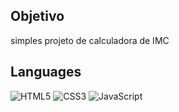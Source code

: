 ## Objetivo
simples projeto de calculadora de IMC

##  Languages
![HTML5](https://img.shields.io/badge/html5-0D1117.svg?style=for-the-badge&logo=html5&logoColor=CC6699)
![CSS3](https://img.shields.io/badge/css3-0D1117.svg?style=for-the-badge&logo=css3&logoColor=CC6699)
![JavaScript](https://img.shields.io/badge/javascript-0D1117.svg?style=for-the-badge&logo=javascript&logoColor=CC6699)

